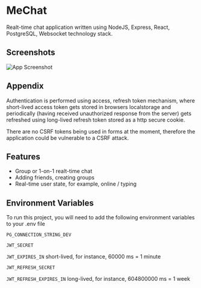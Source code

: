
# MeChat

Realt-time chat application written using NodeJS, Express, React, PostgreSQL, Websocket technology stack.


## Screenshots

![App Screenshot](https://i.imgur.com/olFvbyM.png)


## Appendix

Authentication is performed using access, refresh token mechanism, where short-lived access token gets stored in browsers localstorage and periodically (having received unauthorized response from the server) gets refreshed using long-lived refresh token stored as a http secure cookie.

There are no CSRF tokens being used in forms at the moment, therefore the application could be vulnerable to a CSRF attack.


## Features

- Group or 1-on-1 realt-time chat
- Adding friends, creating groups
- Real-time user state, for example, online / typing


## Environment Variables

To run this project, you will need to add the following environment variables to your .env file

`PG_CONNECTION_STRING_DEV`

`JWT_SECRET`

`JWT_EXPIRES_IN` short-lived, for instance, 60000 ms = 1 minute

`JWT_REFRESH_SECRET`

`JWT_REFRESH_EXPIRES_IN` long-lived, for instance, 604800000 ms = 1 week

